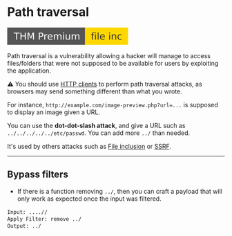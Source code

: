# Path traversal

[![fileinc](../../../../_badges/thmp/fileinc.svg)](https://tryhackme.com/room/fileinc)

<div class="row row-cols-md-2"><div>

Path traversal is a vulnerability allowing a hacker will manage to access files/folders that were not supposed to be available for users by exploiting the application.

⚠️ You should use [HTTP clients](/cybersecurity/red-team/s2.discovery/index.md#arsenal-) to perform path traversal attacks, as browsers may send something different than what you wrote.

</div><div>

For instance, `http://example.com/image-preview.php?url=...` is supposed to display an image given a URL.

You can use the **dot-dot-slash attack**, and give a URL such as `../../../../../etc/passwd`. You can add more `../` than needed.

It's used by others attacks such as [File inclusion](inclusion.md) or [SSRF](ssrf.md).

</div></div>

<hr class="sep-both">

## Bypass filters

<div class="row row-cols-md-2 mt-4"><div>

* If there is a function removing `../`, then you can craft a payload that will only work as expected once the input was filtered.

```
Input: ....//
Apply Filter: remove ../
Output: ../
```
</div><div>